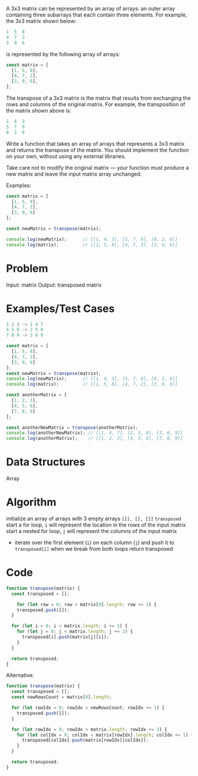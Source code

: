 A 3x3 matrix can be represented by an array of arrays: an outer array containing three subarrays that each contain three elements. For example, the 3x3 matrix shown below:
```js
1  5  8
4  7  2
3  9  6
```

is represented by the following array of arrays:
```js
const matrix = [
  [1, 5, 8],
  [4, 7, 2],
  [3, 9, 6],
];
```

The transpose of a 3x3 matrix is the matrix that results from exchanging the rows and columns of the original matrix. For example, the transposition of the matrix shown above is:
```js
1  4  3
5  7  9
8  2  6
```

Write a function that takes an array of arrays that represents a 3x3 matrix and returns the transpose of the matrix. You should implement the function on your own, without using any external libraries.

Take care not to modify the original matrix — your function must produce a new matrix and leave the input matrix array unchanged.

Examples:
```js
const matrix = [
  [1, 5, 8],
  [4, 7, 2],
  [3, 9, 6]
];

const newMatrix = transpose(matrix);

console.log(newMatrix);      // [[1, 4, 3], [5, 7, 9], [8, 2, 6]]
console.log(matrix);         // [[1, 5, 8], [4, 7, 2], [3, 9, 6]]
```

# Problem
Input: matrix
Output: transposed matrix

# Examples/Test Cases
```js
1 2 3 -> 1 4 7
4 5 6 -> 2 5 8
7 8 9 -> 3 6 9
```
```js
const matrix = [
  [1, 5, 8],
  [4, 7, 2],
  [3, 9, 6]
];
const newMatrix = transpose(matrix);
console.log(newMatrix);      // [[1, 4, 3], [5, 7, 9], [8, 2, 6]]
console.log(matrix);         // [[1, 5, 8], [4, 7, 2], [3, 9, 6]]

const anotherMatrix = [
  [1, 2, 3],
  [4, 5, 6],
  [7, 8, 9]
];

const anotherNewMatrix = transpose(anotherMatrix);
console.log(anotherNewMatrix); // [[1, 4, 7], [2, 5, 8], [3, 6, 9]]
console.log(anotherMatrix);    // [[1, 2, 3], [4, 5, 6], [7, 8, 9]]
```

# Data Structures
Array

# Algorithm
initialize an array of arrays with 3 empty arrays `[[], [], []]` `transposed`
start a for loop, `i` will represent the location in the rows of the input matrix
start a nested for loop, `j` will represent the columns of the input matrix
- iterate over the first element (`i`) on each column (`j`) and push it to `transposed[i]`
when we break from both loops return transposed

# Code
```js
function transpose(matrix) {
  const transposed = [];

    for (let row = 0; row < matrix[0].length; row += 1) {
    transposed.push([]);
  }

  for (let i = 0; i < matrix.length; i += 1) {
    for (let j = 0; j < matrix.length; j += 1) {
      transposed[i].push(matrix[j][i]);
    }
  }

  return transposed;
}
```

Alternative:
```js
function transpose(matrix) {
  const transposed = [];
  const newRowsCount = matrix[0].length;

  for (let rowIdx = 0; rowIdx < newRowsCount; rowIdx += 1) {
    transposed.push([]);
  }

  for (let rowIdx = 0; rowIdx < matrix.length; rowIdx += 1) {
    for (let colIdx = 0; colIdx < matrix[rowIdx].length; colIdx += 1) {
      transposed[colIdx].push(matrix[rowIdx][colIdx]);
    }
  }

  return transposed;
}
```